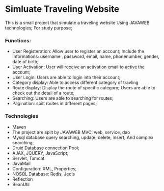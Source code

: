 # Simluate Traveling Website

This is a small project that simulate a traveling website Using JAVAWEB technologies; For study purpose;


### Functions:
* User Registeration: Allow user to register an account; Include the informations: username , password, email, name, phonenumber, gender, date of birth;
* User Activation: User will receive an activation email to active the account;
* User Login: Users are able to login into their account;
* Category display: Able to access different category of travling
* Route display: Display the route of specific category; Users are able to check out the detail of a route;
* Searching: Users are able to searching for routes;
* Pagination: spilt routes in different pages;

### Technologies
* Maven
* The project are spilt by JAVAWEB MVC: web, service, dao
* Mysql database query searching, update, delete, insert; And complex searching;
* Druid Database connection Pool;
* AJAX, JQUERY, JavaScript;
* Servlet, Tomcat
* JavaMail
* Configuration: XML, Properties; 
* NOSQL Database: Redis, Jedis
* Reflection
* BeanUtil

